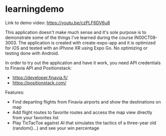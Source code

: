 # learningdemo

Link to demo video: https://youtu.be/czPLF6DV6u8

This application doesn't make much sense and it's sole purpose is to demonstrate some of the things I've learned during the course IN00CT08-3003.
The application is created with create-expo-app and it is optimized for iOS and tested with an iPhone XR using Expo Go. No optimizing or testing done with Android.

In order to try out the application and have it work, you need API credentials to Finavia API and Positionstack:
- https://developer.finavia.fi/
- https://positionstack.com/

Features:
- Find departing flights from Finavia airports and show the destinations on map
- Add flight routes to favorite routes and access the map view directly from your favorites list
- Play TicTacToe against AI that simulates the tactics of a three-year old (random()...) and see your win percentage
